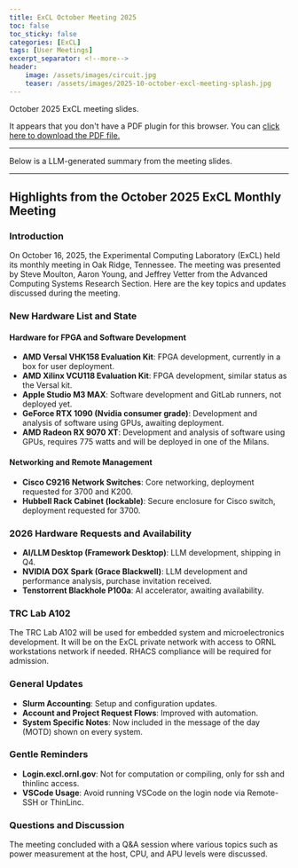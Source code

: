 ```yaml
---
title: ExCL October Meeting 2025
toc: false
toc_sticky: false
categories: [ExCL]
tags: [User Meetings]
excerpt_separator: <!--more-->
header:
    image: /assets/images/circuit.jpg
    teaser: /assets/images/2025-10-october-excl-meeting-splash.jpg
---
```


October 2025 ExCL meeting slides.

<!--more-->

<object data='{% link /assets/presentations/2025-10-october-excl-meeting.pdf %}' type='application/pdf' width='560' height='700'><p>It appears that you don't have a PDF plugin for this browser. You can <a href='{% link /assets/presentations/2025-10-october-excl-meeting.pdf %}'>click here to download the PDF file.</a></p></object>

----

Below is a LLM-generated summary from the meeting slides.

---

## Highlights from the October 2025 ExCL Monthly Meeting

### Introduction

On October 16, 2025, the Experimental Computing Laboratory (ExCL) held its monthly meeting in Oak Ridge, Tennessee. The meeting was presented by Steve Moulton, Aaron Young, and Jeffrey Vetter from the Advanced Computing Systems Research Section. Here are the key topics and updates discussed during the meeting.

### New Hardware List and State

#### Hardware for FPGA and Software Development

- **AMD Versal VHK158 Evaluation Kit**: FPGA development, currently in a box for user deployment.
- **AMD Xilinx VCU118 Evaluation Kit**: FPGA development, similar status as the Versal kit.
- **Apple Studio M3 MAX**: Software development and GitLab runners, not deployed yet.
- **GeForce RTX 1090 (Nvidia consumer grade)**: Development and analysis of software using GPUs, awaiting deployment.
- **AMD Radeon RX 9070 XT**: Development and analysis of software using GPUs, requires 775 watts and will be deployed in one of the Milans.

#### Networking and Remote Management

- **Cisco C9216 Network Switches**: Core networking, deployment requested for 3700 and K200.
- **Hubbell Rack Cabinet (lockable)**: Secure enclosure for Cisco switch, deployment requested for 3700.

### 2026 Hardware Requests and Availability

- **AI/LLM Desktop (Framework Desktop)**: LLM development, shipping in Q4.
- **NVIDIA DGX Spark (Grace Blackwell)**: LLM development and performance analysis, purchase invitation received.
- **Tenstorrent Blackhole P100a**: AI accelerator, awaiting availability.

### TRC Lab A102

The TRC Lab A102 will be used for embedded system and microelectronics development. It will be on the ExCL private network with access to ORNL workstations network if needed. RHACS compliance will be required for admission.

### General Updates

- **Slurm Accounting**: Setup and configuration updates.
- **Account and Project Request Flows**: Improved with automation.
- **System Specific Notes**: Now included in the message of the day (MOTD) shown on every system.

### Gentle Reminders

- **Login.excl.ornl.gov**: Not for computation or compiling, only for ssh and thinlinc access.
- **VSCode Usage**: Avoid running VSCode on the login node via Remote-SSH or ThinLinc.

### Questions and Discussion

The meeting concluded with a Q&A session where various topics such as power measurement at the host, CPU, and APU levels were discussed.
